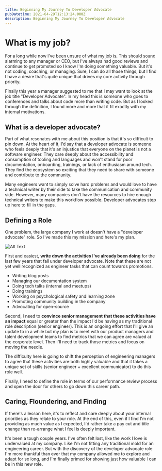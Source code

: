 ```yaml
---
title: Beginning My Journey To Developer Advocate
pubDatetime: 2021-04-29T12:13:24.000Z
description: Beginning My Journey To Developer Advocate
---
```


# What is my job?

For a long while now I've been unsure of what my job is. This should sound alarming to any manager or CEO, but I've always had good reviews and continue to get promoted so I know I'm doing something valuable. But it's not coding, coaching, or managing. Sure, I can do all those things, but I find I have a desire that's quite unique that drives my core activity through priority.

Finally this year a manager suggested to me that I may want to look at the job title "Developer Advocate". In my head this is someone who goes to conferences and talks about code more than writing code. But as I looked through the definition, I found more and more that it fit exactly with my internal motivations.

## What is a developer advocate?

Part of what resonates with me about this position is that it's so difficult to pin down. At the heart of it, I'd say that a developer advocate is someone who feels deeply that it's an injustice that everyone on the planet is not a software engineer. They care deeply about the accessibility and consumption of tooling and languages and won't stand for poor documentation, onboarding, trainings, or lack of enthusiasm around tech. They find the ecosystem so exciting that they need to share with someone and contribute to the community.

Many engineers want to simply solve hard problems and would love to have a technical writer by their side to take the communication and community side. However, many companies don't have the resources to hire enough technical writers to make this workflow possible. Developer advocates step up here to fill in the gaps.

## Defining a Role

One problem, the large company I work at doesn't have a "developer advocate" role. So I've made this my mission and here's my plan.

![Alt Text](https://dev-to-uploads.s3.amazonaws.com/i/qgdtc4dkolae4vm8iyoa.png)

First and easiest, **write down the activities I've already been doing** for the last few years that fall under developer advocate. Note that these are not yet well recognized as engineer tasks that can count towards promotions.

- Writing blog posts
- Managing our documentation system
- Doing tech talks (internal and meetups)
- Doing trainings
- Working on psychological safety and learning zone
- Promoting community building in the company
- Advocating for open-source

Second, I need to **convince senior management that these activities have an impact** equal or greater than the impact I'd be having as my traditional role description (senior engineer). This is an ongoing effort that I'll give an update to in a while but my plan is to meet with our product managers and talent development teams to find metrics that we can agree are valued at the corporate level. Then I'll need to track those metrics and focus on moving the needle.

The difficulty here is going to shift the perception of engineering managers to agree that these activities are both highly valuable and that it takes a unique set of skills (senior engineer + excellent communicator) to do this role well.

Finally, I need to define the role in terms of our performance review process and open the door for others to go down this career path.

## Caring, Floundering, and Finding

If there's a lesson here, it's to reflect and care deeply about your internal priorities as they relate to your role. At the end of this, even if I find I'm not providing as much value as I expected, I'd rather take a pay cut and title change than re-arrange what I feel is deeply important.

It's been a tough couple years. I've often felt lost, like the work I love is undervalued at my company. Like I'm not fitting any traditional mold for an engineering career. But with the discovery of the developer advocate role I'm more thankful than ever that my company allowed me to explore and adapt for so long, and I'm finally primed for showing just how valuable I can be in this new role.
